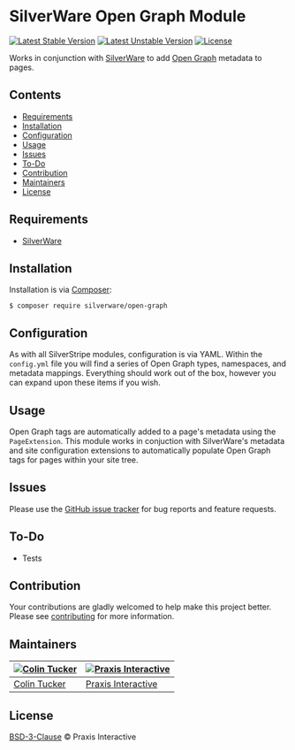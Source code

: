 # SilverWare Open Graph Module

[![Latest Stable Version](https://poser.pugx.org/silverware/open-graph/v/stable)](https://packagist.org/packages/silverware/open-graph)
[![Latest Unstable Version](https://poser.pugx.org/silverware/open-graph/v/unstable)](https://packagist.org/packages/silverware/open-graph)
[![License](https://poser.pugx.org/silverware/open-graph/license)](https://packagist.org/packages/silverware/open-graph)

Works in conjunction with [SilverWare][silverware] to add [Open Graph][opengraph] metadata to pages.

## Contents

- [Requirements](#requirements)
- [Installation](#installation)
- [Configuration](#configuration)
- [Usage](#usage)
- [Issues](#issues)
- [To-Do](#to-do)
- [Contribution](#contribution)
- [Maintainers](#maintainers)
- [License](#license)

## Requirements

- [SilverWare][silverware]

## Installation

Installation is via [Composer][composer]:

```
$ composer require silverware/open-graph
```

## Configuration

As with all SilverStripe modules, configuration is via YAML. Within the `config.yml` file you will
find a series of Open Graph types, namespaces, and metadata mappings. Everything should work out of
the box, however you can expand upon these items if you wish.

## Usage

Open Graph tags are automatically added to a page's metadata using the `PageExtension`. This module
works in conjuction with SilverWare's metadata and site configuration extensions to automatically
populate Open Graph tags for pages within your site tree.

## Issues

Please use the [GitHub issue tracker][issues] for bug reports and feature requests.

## To-Do

- Tests

## Contribution

Your contributions are gladly welcomed to help make this project better.
Please see [contributing](CONTRIBUTING.md) for more information.

## Maintainers

[![Colin Tucker](https://avatars3.githubusercontent.com/u/1853705?s=144)](https://github.com/colintucker) | [![Praxis Interactive](https://avatars2.githubusercontent.com/u/1782612?s=144)](http://www.praxis.net.au)
---|---
[Colin Tucker](https://github.com/colintucker) | [Praxis Interactive](http://www.praxis.net.au)

## License

[BSD-3-Clause](LICENSE.md) &copy; Praxis Interactive

[silverware]: https://github.com/praxisnetau/silverware
[composer]: https://getcomposer.org
[opengraph]: http://ogp.me
[issues]: https://github.com/praxisnetau/silverware-open-graph/issues
